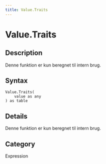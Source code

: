 ```yaml
---
title: Value.Traits
---
```


# Value.Traits


## Description

Denne funktion er kun beregnet til intern brug.


## Syntax

```powerquery
Value.Traits(
    value as any
) as table
```


## Details

Denne funktion er kun beregnet til intern brug.



## Category
Expression
